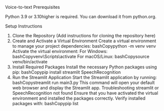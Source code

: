 Voice-to-text
Prerequisites

Python 3.9 or  3.10higher is required. You can download it from python.org.

Setup Instructions
1. Clone the Repository
(Add instructions for cloning the repository here)
2. Create and Activate a Virtual Environment
Create a virtual environment to manage your project dependencies:
bashCopypython -m venv venv
Activate the virtual environment:
For Windows:
bashCopyvenv\Scripts\activate
For macOS/Linux:
bashCopysource venv/bin/activate
3. Install Required Packages
Install the necessary Python packages using pip:
bashCopypip install streamlit SpeechRecognition
4. Run the Streamlit Application
Start the Streamlit application by running:
bashCopystreamlit run main3.py
This command will open your default web browser and display the Streamlit app.
Troubleshooting
streamlit or SpeechRecognition not found
Ensure that you have activated the virtual environment and installed the packages correctly. Verify installed packages with:
bashCopypip list
